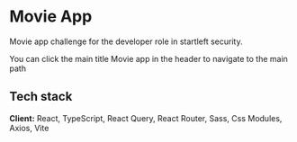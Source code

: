# Movie App

Movie app challenge for the developer role in startleft security.

You can click the main title Movie app in the header to navigate to the main path

## Tech stack

**Client:** React, TypeScript, React Query, React Router, Sass, Css Modules, Axios, Vite
